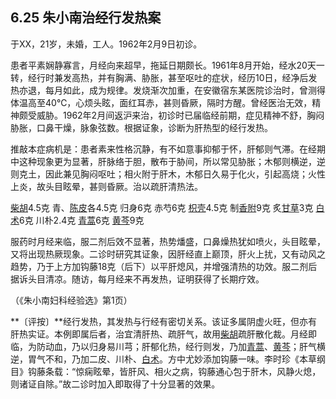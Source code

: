 ## 6.25 朱小南治经行发热案

于XX，21岁，未婚，工人。1962年2月9日初诊。

患者平素娴静寡言，月经向来超早，拖延日期颇长。1961年8月开始，经水20天一转，经行时兼发高热，并有胸满、胁胀，甚至呕吐的症状，经历10日，经净后发热亦退，每月如此，成为规律。发烧渐次加重，在安徽宿东某医院诊治时，曾测得体温高至40℃，心烦头眩，面红耳赤，甚则昏厥，隔时方醒。曾经医治无效，精神颇受威胁。1962年2月间返沪来治，初诊时已届临经前期，症见精神不舒，胸闷胁胀，口鼻干燥，脉象弦数。根据证象，诊断为肝热型的经行发热。

推敲本症病机是：患者素来性格沉静，有不如意事抑郁于怀，肝郁则气滞。在经期中这种现象更为显著，肝脉络于胆，散布于胁间，所以常见胁胀；木郁则横逆，逆则克土，因此兼见胸闷呕吐；相火附于肝木，木郁日久易于化火，引起高烧；火性上炎，故头目眩晕，甚则昏厥。治以疏肝清热法。

[柴胡](https://www.gmzyjc.com/read/bc/bc01-1.2.9.0.0.md)4.5克 青、[陈皮](https://www.gmzyjc.com/read/bc/bc11-0.0.1.0.0.md)各4.5克 归身6克 赤芍6克 [枳壳](https://www.gmzyjc.com/read/bc/bc11-0.0.3.0.0.md)4.5克 制[香附](https://www.gmzyjc.com/read/bc/bc11-0.0.4.0.0.md)9克 炙[甘草](https://www.gmzyjc.com/read/bc/bc17-0.1.8.0.0.md)3克 [白术](https://www.gmzyjc.com/read/bc/bc17-0.1.5.0.0.md)6克 川朴2.4克 [青蒿](https://www.gmzyjc.com/read/bc/bc03-0.5.1.0.0.md)6克 [黄芩](https://www.gmzyjc.com/read/bc/bc03-0.2.1.0.0.md)9克

服药时月经来临，服二剂后效不显著，热势燔盛，口鼻燥热犹如喷火，头目眩晕，又将出现热厥现象。二诊时研究其证象，因肝经直上巅顶，肝火上扰，又有动风之趋势，乃于上方加钩藤18克（后下）以平肝熄风，并增强清热的功效。服二剂后据诉头目清凉。随访，每月经来不再发热，证明获得了长期疗效。

（《朱小南妇科经验选》第1页）

**〔评按〕**经行发热，其发热与行经有密切关系。该证多属阴虚火旺，但亦有肝热实证。本例即属后者，治宜清肝热、疏肝气，故用[柴胡](https://www.gmzyjc.com/read/bc/bc01-1.2.9.0.0.md)疏肝散化裁。月经即临，为防动血，乃以归身易川芎；肝郁化热，经行则发，乃加[青蒿](https://www.gmzyjc.com/read/bc/bc03-0.5.1.0.0.md)、[黄芩](https://www.gmzyjc.com/read/bc/bc03-0.2.1.0.0.md)；肝气横逆，胃气不和，乃加二皮、川朴、[白术](https://www.gmzyjc.com/read/bc/bc17-0.1.5.0.0.md)。方中尤妙添加钩藤一味。李时珍《本草纲目》钩藤条载：“惊痫眩晕，皆肝风、相火之病，钩藤通心包于肝木，风静火熄，则诸证自除。”故二诊时加入即取得了十分显著的效果。
